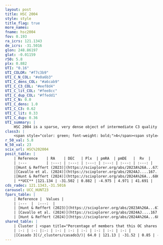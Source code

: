 ```yaml
---
layout: post
title: HSC 2004
style: style
title_flag: true
more_names: 
fname: hsc2004
fov: 0.193
ra_icrs: 121.1343
de_icrs: -31.5016
glon: 248.86197
glat: -0.01159
r50: 5.8
plx: 0.882
UTI: "0.16"
UTI_COLOR: "#f7c3b9"
UTI_C_N_COL: "#e0a6b3"
UTI_C_dens_COL: "#a6cab9"
UTI_C_C3_COL: "#eef8d4"
UTI_C_lit_COL: "#fee8cc"
UTI_C_dup_COL: "#ffedd1"
UTI_C_N: 0.0
UTI_C_dens: 1.0
UTI_C_C3: 0.62
UTI_C_lit: 0.33
UTI_C_dup: 0.36
UTI_summary: |
    HSC 2004 is a sparse, very dense object of intermediate C3 quality. It was recently reported in the literature.<br><br><span style="color: #99180f; font-weight: bold;">Warning: </span>This is possibly a duplicated object, which shares a significant percentage of members with at least one previously reported entry.<br><br><span style="color: #99180f; font-weight: bold;">Warning: </span>contains less than 25 stars with <i>P>0.5</i> estimated.
class3: |
    <span style="color: green; font-weight: bold;">A</span><span style="color: red; font-weight: bold;">C</span>
r_50_val: 5.8
N_50_val: 23
scix_url: HSC%202004
posit_table: |
    | Reference    | RA    | DEC   | Plx  | pmRA  | pmDE   |  Rv  |
    | :---         | :---: | :---: | :---: | :---: | :---: | :---: |
    |[Hunt & Reffert (2023)](https://scixplorer.org/abs/2023A%26A...673A.114H) | 121.156 | -31.524 | 0.879 | -5.006 | 5.032 | 39.071 |
    |[Cavallo et al. (2024)](https://scixplorer.org/abs/2024AJ....167...12C) | 120.763 | -31.301 | 0.877 | -- | -- | -- |
    |[Hunt & Reffert (2024)](https://scixplorer.org/abs/2024A%26A...686A..42H) | 121.156 | -31.524 | 0.879 | -5.006 | 5.032 | 39.071 |
    | **UCC** |121.134 | -31.502 | 0.882 | -4.975 | 4.971 | 41.691 | 
cds_radec: 121.1343,-31.5016
carousel: UCC_HUNT23
fpars_table: |
    | Reference |  Values |
    | :---  |  :---:  |
    | [Hunt & Reffert (2023)](https://scixplorer.org/abs/2023A%26A...673A.114H) | `AV50=0.702, diffAV50=1.383, MOD50=10.218, logAge50=7.263` |
    | [Cavallo et al. (2024)](https://scixplorer.org/abs/2024AJ....167...12C) | `AV50=0.0, dMod50=10.4, logAge50=7.54, [Fe/H]50=0.75` |
    | [Hunt & Reffert (2024)](https://scixplorer.org/abs/2024A%26A...686A..42H) | `MassJ=89.6811` |
shared_table: |
    | Cluster | <span title="Percentage of members that this OC shares with the ones listed">%</span>   | RA   | DEC   | Plx   | pmRA  | pmDE  | Rv | UTI |
    | :-: | :-: |:-: | :-: | :-: | :-: | :-: | :-: | :-: |
    |[Casado 3](/_clusters/casado3/)| 64.0 | 121.13 | -31.52 | 0.85 | -4.82 | 4.85 | 34.7 |0.4 |
---
```

